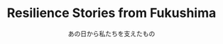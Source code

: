 ---
title: Resilience Stories from Fukushima
subtitle: あの日から私たちを支えたもの
banner:
  src: banner.jpg
  caption: 
  href: https://unsplash.com/photos/XWXMfj3-rmg
---